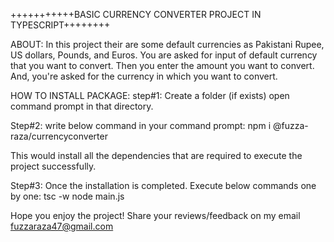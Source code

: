 +++++++++++BASIC CURRENCY CONVERTER PROJECT IN TYPESCRIPT++++++++


ABOUT:
    In this project their are some default currencies as Pakistani Rupee, US dollars, Pounds, and Euros.
    You are asked for input of default currency that you want to convert.
    Then you enter the amount you want to convert.
    And, you're asked for the currency in which you want to convert.

HOW TO INSTALL PACKAGE:
step#1: Create a folder (if exists) open command prompt in that directory.

Step#2: write below command in your command prompt: npm i @fuzza-raza/currencyconverter

This would install all the dependencies that are required to execute the project successfully.

Step#3: Once the installation is completed. Execute below commands one by one:
         tsc -w
         node main.js

Hope you enjoy the project! Share your reviews/feedback on my email fuzzaraza47@gmail.com
